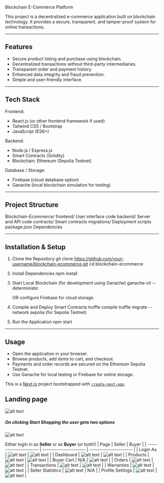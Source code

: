 Blockchain E-Commerce Platform

This project is a decentralized e-commerce application built on blockchain technology. 
It provides a secure, transparent, and tamper-proof system for online transactions.

------------------------------------------------------------
Features
------------------------------------------------------------
- Secure product listing and purchase using blockchain.
- Decentralized transactions without third-party intermediaries.
- Transparent order and payment history.
- Enhanced data integrity and fraud prevention.
- Simple and user-friendly interface.

------------------------------------------------------------
Tech Stack
------------------------------------------------------------
Frontend:
- React.js (or other frontend framework if used)
- Tailwind CSS / Bootstrap
- JavaScript (ES6+)

Backend:
- Node.js / Express.js
- Smart Contracts (Solidity)
- Blockchain: Ethereum (Sepolia Testnet)

Database / Storage:
- Firebase (cloud database option)
- Ganache (local blockchain simulation for testing)

------------------------------------------------------------
Project Structure
------------------------------------------------------------
Blockchain-Ecommerce/
    frontend/               User interface code
    backend/                Server and API code
    contracts/              Smart contracts
    migrations/             Deployment scripts
    package.json            Dependencies

------------------------------------------------------------
Installation & Setup
------------------------------------------------------------
1. Clone the Repository
   git clone https://github.com/your-username/blockchain-ecommerce.git
   cd blockchain-ecommerce

2. Install Dependencies
   npm install

3. Start Local Blockchain (for development using Ganache)
   ganache-cli --deterministic

   OR configure Firebase for cloud storage.

4. Compile and Deploy Smart Contracts
   truffle compile
   truffle migrate --network sepolia   (for Sepolia Testnet)

5. Run the Application
   npm start

------------------------------------------------------------
Usage
------------------------------------------------------------
- Open the application in your browser.
- Browse products, add items to cart, and checkout.
- Payments and order records are secured on the Ethereum Sepolia Testnet.
- Use Ganache for local testing or Firebase for online storage.

This is a [Next.js](https://nextjs.org/) project bootstrapped with [`create-next-app`](https://github.com/vercel/next.js/tree/canary/packages/create-next-app).

## Landing page
![alt text](https://github.com/Soul-Coders/ecommerce-dapp-media/blob/main/LANDING-PAGE.png?raw=true)

##### On clicking Start Shopping the user gets two options
![alt text](https://github.com/Soul-Coders/ecommerce-dapp-media/blob/main/Login-Option.png?raw=true)

Either login in as **Seller** or as **Buyer** (or both!)
| Page | Seller | Buyer |
| ---------------------- | ---------------------- | ---------------------- |
| Login As | ![alt text](https://github.com/Soul-Coders/ecommerce-dapp-media/blob/main/Buyer-Login.png?raw=true) | ![alt text](https://github.com/Soul-Coders/ecommerce-dapp-media/blob/main/Seller-Login.png?raw=true) |
| Dashboard | ![alt text](https://github.com/Soul-Coders/ecommerce-dapp-media/blob/main/seller.gif?raw=true) | ![alt text](https://github.com/Soul-Coders/ecommerce-dapp-media/blob/main/buyer.gif?raw=true) |
| Products | ![alt text](https://github.com/Soul-Coders/ecommerce-dapp-media/blob/main/addProduct.gif?raw=true) | ![alt text](https://github.com/Soul-Coders/ecommerce-dapp-media/blob/main/buyProduct.gif?raw=true) |
| Buyer Cart | N/A | ![alt text](https://github.com/Soul-Coders/ecommerce-dapp-media/blob/main/AddToCart.gif?raw=true) |
| Orders | ![alt text](https://github.com/Soul-Coders/ecommerce-dapp-media/blob/main/SellerOrders.png?raw=true) | ![alt text](https://github.com/Soul-Coders/ecommerce-dapp-media/blob/main/Orders.gif?raw=true) |
| Transactions | ![alt text](https://github.com/Soul-Coders/ecommerce-dapp-media/blob/main/SellerTransactions.png?raw=true) | ![alt text](https://github.com/Soul-Coders/ecommerce-dapp-media/blob/main/BuyerTransactions.png?raw=true) |
| Warranties | ![alt text](https://github.com/Soul-Coders/ecommerce-dapp-media/blob/main/SellerWarranties.png?raw=true) | ![alt text](https://github.com/Soul-Coders/ecommerce-dapp-media/blob/main/BuyerWarranties.png?raw=true) |
| Seller Statistics | ![alt text](https://github.com/Soul-Coders/ecommerce-dapp-media/blob/main/SellerStats.png?raw=true) | N/A |
| Profile Settings | ![alt text](https://github.com/Soul-Coders/ecommerce-dapp-media/blob/main/BuyerProfile.png?raw=true) | ![alt text](https://github.com/Soul-Coders/ecommerce-dapp-media/blob/main/SellerProfile.png?raw=true) |


